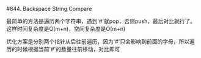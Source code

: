 #844. Backspace String Compare

最简单的方法是遍历两个字符串，遇到'#'就pop，否则push，最后对比就行了。这样时间复杂度是O(m+n)，空间复杂度是O(m+n)

优化方案是分别两个指针从后往前遍历，因为'#'只会影响到前面的字母，所以遍历的时候根据当前'#'的数量往前移动，对比即可
